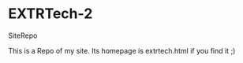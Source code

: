 EXTRTech-2
==========

SiteRepo

This is a Repo of my site. Its homepage is extrtech.html if you find it ;)
